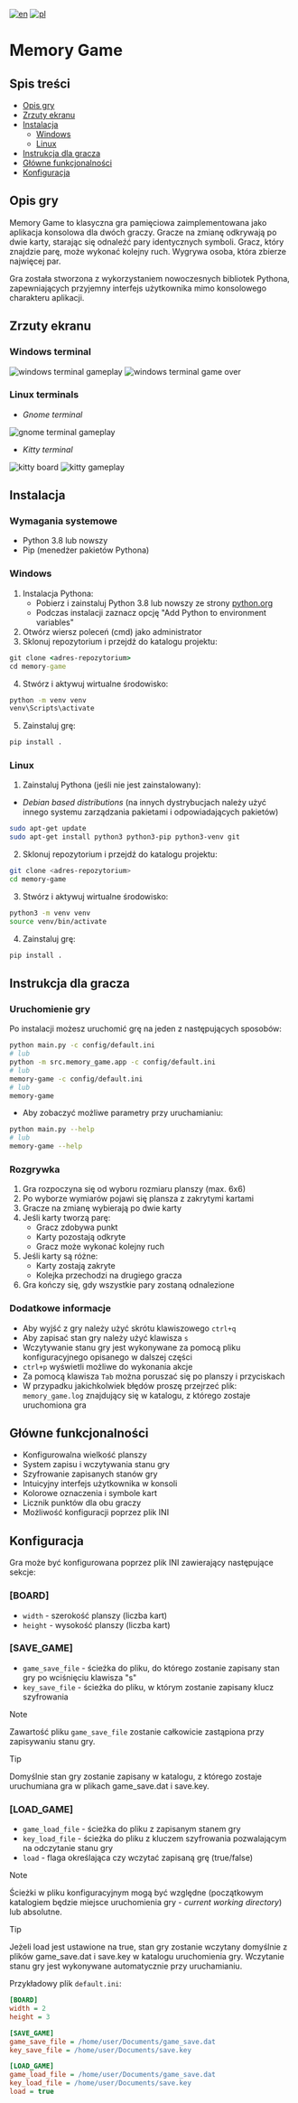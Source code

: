 [![en](https://img.shields.io/badge/lang-en-red.svg)](./README.md)
[![pl](https://img.shields.io/badge/lang-pl-white.svg)](./README-PL.md)

# Memory Game

## Spis treści

- [Opis gry](#opis-gry)
- [Zrzuty ekranu](#zrzuty-ekranu)
- [Instalacja](#instalacja)
  - [Windows](#windows)
  - [Linux](#linux)
- [Instrukcja dla gracza](#instrukcja-dla-gracza)
- [Główne funkcjonalności](#główne-funkcjonalności)
- [Konfiguracja](#konfiguracja)

## Opis gry

Memory Game to klasyczna gra pamięciowa zaimplementowana jako aplikacja konsolowa dla dwóch graczy. Gracze na zmianę odkrywają po dwie karty, starając się odnaleźć pary identycznych symboli. Gracz, który znajdzie parę, może wykonać kolejny ruch. Wygrywa osoba, która zbierze najwięcej par.

Gra została stworzona z wykorzystaniem nowoczesnych bibliotek Pythona, zapewniających przyjemny interfejs użytkownika mimo konsolowego charakteru aplikacji.

## Zrzuty ekranu

### Windows terminal

![windows terminal gameplay](./docs/screenshots/windows_terminal_gameplay.png)
![windows terminal game over](./docs/screenshots/windows_terminal_game_over.png)

### Linux terminals

- _Gnome terminal_

![gnome terminal gameplay](./docs/screenshots/gnome_terminal.png)

- _Kitty terminal_

![kitty board](./docs/screenshots/kitty_terminal_board.png)
![kitty gameplay](./docs/screenshots/kitty_terminal_gameplay.png)

## Instalacja

### Wymagania systemowe

- Python 3.8 lub nowszy
- Pip (menedżer pakietów Pythona)

### Windows

1. Instalacja Pythona:
   - Pobierz i zainstaluj Python 3.8 lub nowszy ze strony [python.org](https://python.org)
   - Podczas instalacji zaznacz opcję "Add Python to environment variables"
2. Otwórz wiersz poleceń (cmd) jako administrator
3. Sklonuj repozytorium i przejdź do katalogu projektu:

```cmd
git clone <adres-repozytorium>
cd memory-game
```

4. Stwórz i aktywuj wirtualne środowisko:

```cmd
python -m venv venv
venv\Scripts\activate
```

5. Zainstaluj grę:

```cmd
pip install .
```

### Linux

1. Zainstaluj Pythona (jeśli nie jest zainstalowany):

- _Debian based distributions_ (na innych dystrybucjach należy użyć innego systemu zarządzania pakietami i odpowiadających pakietów)

```bash
sudo apt-get update
sudo apt-get install python3 python3-pip python3-venv git
```

2. Sklonuj repozytorium i przejdź do katalogu projektu:

```bash
git clone <adres-repozytorium>
cd memory-game
```

3. Stwórz i aktywuj wirtualne środowisko:

```bash
python3 -m venv venv
source venv/bin/activate
```

4. Zainstaluj grę:

```bash
pip install .
```

## Instrukcja dla gracza

### Uruchomienie gry

Po instalacji możesz uruchomić grę na jeden z następujących sposobów:

```bash
python main.py -c config/default.ini
# lub
python -m src.memory_game.app -c config/default.ini
# lub
memory-game -c config/default.ini
# lub
memory-game
```

- Aby zobaczyć możliwe parametry przy uruchamianiu:

```bash
python main.py --help
# lub
memory-game --help
```

### Rozgrywka

1. Gra rozpoczyna się od wyboru rozmiaru planszy (max. 6x6)
2. Po wyborze wymiarów pojawi się plansza z zakrytymi kartami
3. Gracze na zmianę wybierają po dwie karty
4. Jeśli karty tworzą parę:
   - Gracz zdobywa punkt
   - Karty pozostają odkryte
   - Gracz może wykonać kolejny ruch
5. Jeśli karty są różne:
   - Karty zostają zakryte
   - Kolejka przechodzi na drugiego gracza
6. Gra kończy się, gdy wszystkie pary zostaną odnalezione

### Dodatkowe informacje

- Aby wyjść z gry należy użyć skrótu klawiszowego `ctrl+q`
- Aby zapisać stan gry należy użyć klawisza `s`
- Wczytywanie stanu gry jest wykonywane za pomocą pliku konfiguracyjnego opisanego w dalszej części
- `ctrl+p` wyświetli możliwe do wykonania akcje
- Za pomocą klawisza `Tab` można poruszać się po planszy i przyciskach
- W przypadku jakichkolwiek błędów proszę przejrzeć plik: `memory_game.log` znajdujący się w katalogu, z którego zostaje uruchomiona gra

## Główne funkcjonalności

- Konfigurowalna wielkość planszy
- System zapisu i wczytywania stanu gry
- Szyfrowanie zapisanych stanów gry
- Intuicyjny interfejs użytkownika w konsoli
- Kolorowe oznaczenia i symbole kart
- Licznik punktów dla obu graczy
- Możliwość konfiguracji poprzez plik INI

## Konfiguracja

Gra może być konfigurowana poprzez plik INI zawierający następujące sekcje:

### [BOARD]

- `width` - szerokość planszy (liczba kart)
- `height` - wysokość planszy (liczba kart)

### [SAVE_GAME]

- `game_save_file` - ścieżka do pliku, do którego zostanie zapisany stan gry po wciśnięciu klawisza "s"
- `key_save_file` - ścieżka do pliku, w którym zostanie zapisany klucz szyfrowania

> [!NOTE]
> Zawartość pliku `game_save_file` zostanie całkowicie zastąpiona przy zapisywaniu stanu gry.

> [!TIP]
> Domyślnie stan gry zostanie zapisany w katalogu, z którego zostaje uruchumiana gra w plikach game_save.dat i save.key.

### [LOAD_GAME]

- `game_load_file` - ścieżka do pliku z zapisanym stanem gry
- `key_load_file` - ścieżka do pliku z kluczem szyfrowania pozwalającym na odczytanie stanu gry
- `load` - flaga określająca czy wczytać zapisaną grę (true/false)

> [!NOTE]
> Ścieżki w pliku konfiguracyjnym mogą być względne (początkowym katalogiem będzie miejsce uruchomienia gry - _current working directory_) lub absolutne.

> [!TIP]
> Jeżeli load jest ustawione na true, stan gry zostanie wczytany domyślnie z plików game_save.dat i save.key w katalogu uruchomienia gry. Wczytanie stanu gry jest wykonywane automatycznie przy uruchamianiu.

Przykładowy plik `default.ini`:

```ini
[BOARD]
width = 2
height = 3

[SAVE_GAME]
game_save_file = /home/user/Documents/game_save.dat
key_save_file = /home/user/Documents/save.key

[LOAD_GAME]
game_load_file = /home/user/Documents/game_save.dat
key_load_file = /home/user/Documents/save.key
load = true
```
